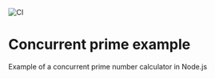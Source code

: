 ![CI](https://github.com/nearform/concurrent-prime-example/actions/workflows/ci.yml/badge.svg?event=push)

# Concurrent prime example

Example of a concurrent prime number calculator in Node.js
